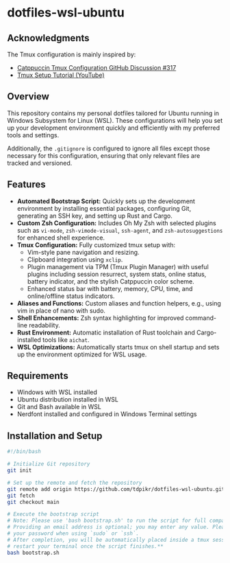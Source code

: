 # dotfiles-wsl-ubuntu

## Acknowledgments

The Tmux configuration is mainly inspired by:

- [Catppuccin Tmux Configuration GitHub Discussion #317](https://github.com/catppuccin/tmux/discussions/317#discussioncomment-11064512)
- [Tmux Setup Tutorial (YouTube)](https://www.youtube.com/watch?v=DzNmUNvnB04)

## Overview

This repository contains my personal dotfiles tailored for Ubuntu running in Windows Subsystem for Linux (WSL).
These configurations will help you set up your development environment quickly and efficiently with my preferred tools
and settings.

Additionally, the `.gitignore` is configured to ignore all files except those necessary for this configuration, ensuring
that only relevant files are tracked and versioned.

## Features

- **Automated Bootstrap Script:** Quickly sets up the development environment by installing essential packages,
  configuring Git, generating an SSH key, and setting up Rust and Cargo.
- **Custom Zsh Configuration:** Includes Oh My Zsh with selected plugins such as `vi-mode`, `zsh-vimode-visual`,
  `ssh-agent`, and `zsh-autosuggestions` for enhanced shell experience.
- **Tmux Configuration:** Fully customized tmux setup with:
    - Vim-style pane navigation and resizing.
    - Clipboard integration using `xclip`.
    - Plugin management via TPM (Tmux Plugin Manager) with useful plugins including session resurrect, system stats,
      online status, battery indicator, and the stylish Catppuccin color scheme.
    - Enhanced status bar with battery, memory, CPU, time, and online/offline status indicators.
- **Aliases and Functions:** Custom aliases and function helpers, e.g., using vim in place of nano with sudo.
- **Shell Enhancements:** Zsh syntax highlighting for improved command-line readability.
- **Rust Environment:** Automatic installation of Rust toolchain and Cargo-installed tools like `aichat`.
- **WSL Optimizations:** Automatically starts tmux on shell startup and sets up the environment optimized for WSL usage.

## Requirements

- Windows with WSL installed
- Ubuntu distribution installed in WSL
- Git and Bash available in WSL
- Nerdfont installed and configured in Windows Terminal settings

## Installation and Setup

```bash
#!/bin/bash

# Initialize Git repository
git init

# Set up the remote and fetch the repository
git remote add origin https://github.com/tdpikr/dotfiles-wsl-ubuntu.git
git fetch
git checkout main

# Execute the bootstrap script
# Note: Please use 'bash bootstrap.sh' to run the script for full compatibility; running with 'sh' may cause errors.
# Providing an email address is optional; you may enter any value. Please note, you will be prompted multiple times for
# your password when using `sudo` or `ssh`.
# After completion, you will be automatically placed inside a tmux session. **It is recommended to fully exit WSL and
# restart your terminal once the script finishes.**
bash bootstrap.sh
```


